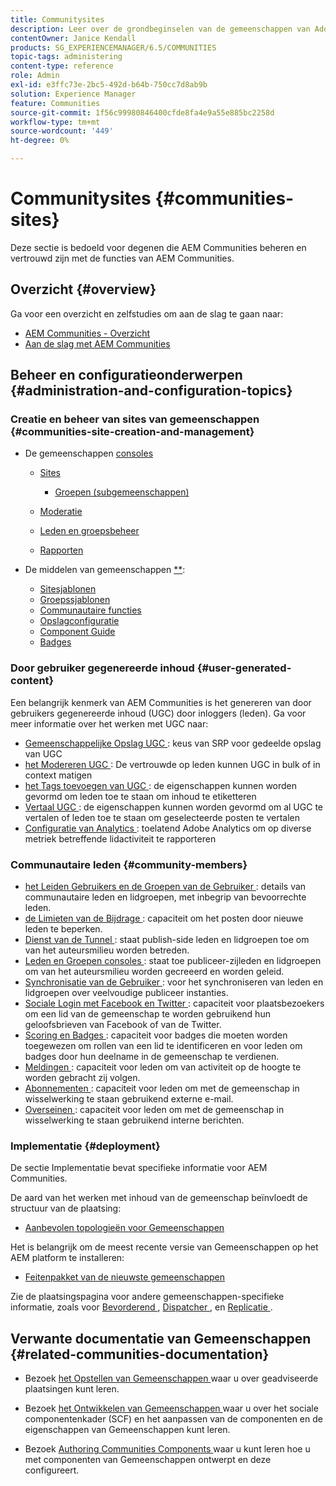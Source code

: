 ```yaml
---
title: Communitysites
description: Leer over de grondbeginselen van de gemeenschappen van Adobe Experience Manager (AEM) voor het beheer die reeds met zijn basiseigenschappen vertrouwd zijn.
contentOwner: Janice Kendall
products: SG_EXPERIENCEMANAGER/6.5/COMMUNITIES
topic-tags: administering
content-type: reference
role: Admin
exl-id: e3ffc73e-2bc5-492d-b64b-750cc7d8ab9b
solution: Experience Manager
feature: Communities
source-git-commit: 1f56c99980846400cfde8fa4e9a55e885bc2258d
workflow-type: tm+mt
source-wordcount: '449'
ht-degree: 0%

---
```


# Communitysites {#communities-sites}

Deze sectie is bedoeld voor degenen die AEM Communities beheren en vertrouwd zijn met de functies van AEM Communities.

## Overzicht {#overview}

Ga voor een overzicht en zelfstudies om aan de slag te gaan naar:

* [AEM Communities - Overzicht](overview.md)
* [Aan de slag met AEM Communities](getting-started.md)

## Beheer en configuratieonderwerpen {#administration-and-configuration-topics}

### Creatie en beheer van sites van gemeenschappen {#communities-site-creation-and-management}

* De gemeenschappen [ consoles ](consoles.md)

   * [Sites](sites-console.md)

      * [Groepen (subgemeenschappen)](groups.md)

   * [Moderatie](moderation.md)
   * [Leden en groepsbeheer](members.md)
   * [Rapporten](reports.md)

* De middelen van gemeenschappen [**](tools.md):

   * [Sitesjablonen](sites.md)
   * [Groepssjablonen](tools-groups.md)
   * [Communautaire functies](functions.md)
   * [Opslagconfiguratie](srp-config.md)
   * [Component Guide](components-guide.md)
   * [Badges](badges.md)


### Door gebruiker gegenereerde inhoud {#user-generated-content}

Een belangrijk kenmerk van AEM Communities is het genereren van door gebruikers gegenereerde inhoud (UGC) door inloggers (leden). Ga voor meer informatie over het werken met UGC naar:

* [ Gemeenschappelijke Opslag UGC ](working-with-srp.md): keus van SRP voor gedeelde opslag van UGC
* [ het Modereren UGC ](moderate-ugc.md): De vertrouwde op leden kunnen UGC in bulk of in context matigen
* [ het Tags toevoegen van UGC ](tag-ugc.md): de eigenschappen kunnen worden gevormd om leden toe te staan om inhoud te etiketteren
* [ Vertaal UGC ](translate-ugc.md): de eigenschappen kunnen worden gevormd om al UGC te vertalen of leden toe te staan om geselecteerde posten te vertalen
* [ Configuratie van Analytics ](analytics.md): toelatend Adobe Analytics om op diverse metriek betreffende lidactiviteit te rapporteren

### Communautaire leden {#community-members}

* [ het Leiden Gebruikers en de Groepen van de Gebruiker ](users.md): details van communautaire leden en lidgroepen, met inbegrip van bevoorrechte leden.
* [ de Limieten van de Bijdrage ](limits.md): capaciteit om het posten door nieuwe leden te beperken.
* [ Dienst van de Tunnel ](deploy-communities.md#tunnel-service-on-author): staat publish-side leden en lidgroepen toe om van het auteursmilieu worden betreden.
* [ Leden en Groepen consoles ](members.md): staat toe publiceer-zijleden en lidgroepen om van het auteursmilieu worden gecreeerd en worden geleid.
* [ Synchronisatie van de Gebruiker ](sync.md): voor het synchroniseren van leden en lidgroepen over veelvoudige publiceer instanties.
* [ Sociale Login met Facebook en Twitter ](social-login.md): capaciteit voor plaatsbezoekers om een lid van de gemeenschap te worden gebruikend hun geloofsbrieven van Facebook of van de Twitter.
* [ Scoring en Badges ](implementing-scoring.md): capaciteit voor badges die moeten worden toegewezen om rollen van een lid te identificeren en voor leden om badges door hun deelname in de gemeenschap te verdienen.
* [ Meldingen ](notifications.md): capaciteit voor leden om van activiteit op de hoogte te worden gebracht zij volgen.
* [ Abonnementen ](subscriptions.md): capaciteit voor leden om met de gemeenschap in wisselwerking te staan gebruikend externe e-mail.
* [ Overseinen ](messaging.md): capaciteit voor leden om met de gemeenschap in wisselwerking te staan gebruikend interne berichten.

### Implementatie {#deployment}

De sectie Implementatie bevat specifieke informatie voor AEM Communities.

De aard van het werken met inhoud van de gemeenschap beïnvloedt de structuur van de plaatsing:

* [Aanbevolen topologieën voor Gemeenschappen](topologies.md)

Het is belangrijk om de meest recente versie van Gemeenschappen op het AEM platform te installeren:

* [Feitenpakket van de nieuwste gemeenschappen](deploy-communities.md#latestfeaturepack)

Zie de plaatsingspagina voor andere gemeenschappen-specifieke informatie, zoals voor [ Bevorderend ](upgrade.md), [ Dispatcher ](dispatcher.md), en [ Replicatie ](deploy-communities.md#replication-agents-on-author).

## Verwante documentatie van Gemeenschappen {#related-communities-documentation}

* Bezoek [ het Opstellen van Gemeenschappen ](deploy-communities.md) waar u over geadviseerde plaatsingen kunt leren.

* Bezoek [ het Ontwikkelen van Gemeenschappen ](communities.md) waar u over het sociale componentenkader (SCF) en het aanpassen van de componenten en de eigenschappen van Gemeenschappen kunt leren.

* Bezoek [ Authoring Communities Components ](author-communities.md) waar u kunt leren hoe u met componenten van Gemeenschappen ontwerpt en deze configureert.
